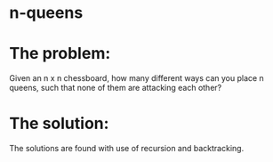 # n-queens

# The problem: 
Given an n x n chessboard, how many different ways can you place n queens, such that none of them are attacking each other?

# The solution: 
The solutions are found with use of  recursion and backtracking. 

